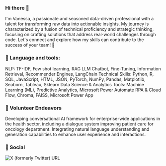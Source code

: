 ### Hi there 👋

I'm Vanessa, a passionate and seasoned data-driven professional with a talent for transforming raw data into actionable insights. My journey is characterized by a fusion of technical proficiency and strategic thinking, focusing on crafting solutions that address real-world challenges through code. Let's connect and explore how my skills can contribute to the success of your team! 🚀

### 🔧 Language and tools:
NLP: TF-IDF, Few shot learning, RAG LLM Chatbot, Fine-Tuning, Information Retrieval, Recommender Engines, LangChain
Technical Skills: Python, R, SQL, JavaScript, HTML, JSON, PyTorch, NumPy, Pandas, Matplotlib, Seaborn, Tableau, Sklearn
Data Science & Analytics Tools: Machine Learning (ML), Predictive Analytics, Microsoft Power Automate RPA & Cloud Flow, Chroma, FAISS, Microsoft Power App

### 🌱 Volunteer Endeavors
Developing conversational AI framework for enterprise-wide applications in the health sector, including a dialogue system improving patient care for oncology department. Integrating natural language understanding and generation capabilities to enhance user experience and interactions.

### 🤝 Social
![X (formerly Twitter) URL](https://img.shields.io/twitter/url?url=https%3A%2F%2Fx.com%2Fvanessamiranda1%3Fs%3D21%26t%3DAfKuSg8NyjpLOwGtzbe0uA)


<!--
**vanessamiranda/vanessamiranda** is a ✨ _special_ ✨ repository because its `README.md` (this file) appears on your GitHub profile.

Here are some ideas to get you started:

💬 Ask me something...
📚 Education: Master Technology in Enterprise Business Analytics, National University Of Singapore • Singapore (on-going)
📫 Contact: Linkedin at https://www.linkedin.com/in/vanessamiranda
🧑🏻‍💻 Dev: Website, Links, daily.dev, dev.to
💙 
-->
